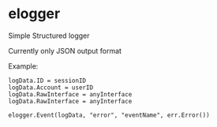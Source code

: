 # elogger

Simple Structured logger

Currently only JSON output format

Example:
```var logData elogger.StructuredLog
logData.ID = sessionID
logData.Account = userID
logData.RawInterface = anyInterface
logData.RawInterface = anyInterface

elogger.Event(logData, "error", "eventName", err.Error())